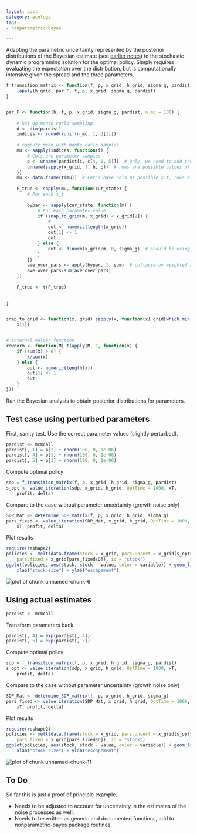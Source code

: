 ```yaml
---
layout: post
category: ecology
tags:
- nonparametric-bayes

---
```


Adapting the parametric uncertainty represented by the posterior distributions of the Bayesian estimate (see [earlier notes](http://carlboettiger.info/2013/04/12/parametric-bayesian-example.html)) to the stochastic dynamic programming solution for the optimal policy.  Simply requires evaluating the expectation over the distribution, but is computationally intensive given the spread and the three parameters.  





```r
f_transition_matrix <- function(f, p, x_grid, h_grid, sigma_g, pardist) {
    lapply(h_grid, par_F, f, p, x_grid, sigma_g, pardist)
}


par_F <- function(h, f, p, x_grid, sigma_g, pardist, n_mc = 100) {
    
    # Set up monte carlo sampling
    d <- dim(pardist)
    indices <- round(runif(n_mc, 1, d[1]))
    
    # compute mean with monte carlo samples
    mu <- sapply(indices, function(i) {
        # Cols are parameter samples
        p <- unname(pardist[i, c(4, 1, 5)])  # Only, we need to add the measurement and process noise
        unname(sapply(x_grid, f, h, p))  # rows are possible values of x_t
    })
    mu <- data.frame(t(mu))  # Let's have cols as possible x_t, rows as parameters, and type as data.frame
    
    F_true <- sapply(mu, function(cur_state) {
        # For each x_t
        
        bypar <- sapply(cur_state, function(m) {
            # For each parameter value
            if (snap_to_grid(m, x_grid) < x_grid[2]) {
                #
                out <- numeric(length(x_grid))
                out[1] <- 1
                out
            } else {
                out <- dlnorm(x_grid/m, 0, sigma_g)  # should be using the estimate process noise!
            }
        })
        ave_over_pars <- apply(bypar, 1, sum)  # collapse by weighted average over possible parameters
        ave_over_pars/sum(ave_over_pars)
    })
    
    F_true <- t(F_true)
    
    
}


snap_to_grid <- function(x, grid) sapply(x, function(x) grid[which.min(abs(grid - 
    x))])


# internal helper function
rownorm <- function(M) t(apply(M, 1, function(x) {
    if (sum(x) > 0) {
        x/sum(x)
    } else {
        out <- numeric(length(x))
        out[1] <- 1
        out
    }
}))
```


Run the Bayesian analysis to obtain posterior distributions for parameters.  




## Test case using perturbed parameters

First, sanity test. Use the correct parameter values (slightly perturbed).  


```r
pardist <- mcmcall
pardist[, 1] = p[2] + rnorm(100, 0, 1e-06)
pardist[, 4] = p[1] + rnorm(100, 0, 1e-06)
pardist[, 5] = p[3] + rnorm(100, 0, 1e-06)
```


Compute optimal policy


```r
sdp = f_transition_matrix(f, p, x_grid, h_grid, sigma_g, pardist)
s_opt <- value_iteration(sdp, x_grid, h_grid, OptTime = 1000, xT, 
    profit, delta)
```


Compare to the case without parameter uncertainty (growth noise only)


```r
SDP_Mat <- determine_SDP_matrix(f, p, x_grid, h_grid, sigma_g)
pars_fixed <- value_iteration(SDP_Mat, x_grid, h_grid, OptTime = 1000, 
    xT, profit, delta)
```


Plot results


```r
require(reshape2)
policies <- melt(data.frame(stock = x_grid, pars.uncert = x_grid[s_opt$D], 
    pars.fixed = x_grid[pars_fixed$D]), id = "stock")
ggplot(policies, aes(stock, stock - value, color = variable)) + geom_line(alpha = 1) + 
    xlab("stock size") + ylab("escapement")
```

![plot of chunk unnamed-chunk-6](figure/unnamed-chunk-6.png) 


## Using actual estimates



```r
pardist <- mcmcall
```


Transform parameters back


```r
pardist[, 4] = exp(pardist[, 4])
pardist[, 5] = exp(pardist[, 5])
```


Compute optimal policy


```r
sdp = f_transition_matrix(f, p, x_grid, h_grid, sigma_g, pardist)
s_opt <- value_iteration(sdp, x_grid, h_grid, OptTime = 1000, xT, 
    profit, delta)
```


Compare to the case without parameter uncertainty (growth noise only)


```r
SDP_Mat <- determine_SDP_matrix(f, p, x_grid, h_grid, sigma_g)
pars_fixed <- value_iteration(SDP_Mat, x_grid, h_grid, OptTime = 1000, 
    xT, profit, delta)
```


Plot results


```r
require(reshape2)
policies <- melt(data.frame(stock = x_grid, pars.uncert = x_grid[s_opt$D], 
    pars.fixed = x_grid[pars_fixed$D]), id = "stock")
ggplot(policies, aes(stock, stock - value, color = variable)) + geom_line(alpha = 1) + 
    xlab("stock size") + ylab("escapement")
```

![plot of chunk unnamed-chunk-11](figure/unnamed-chunk-11.png) 



## To Do

So far this is just a proof of principle example.  

* Needs to be adjusted to account for uncertainty in the estimates of the noise processes as well. 
* Needs to be written as generic and documented functions, add to nonparametric-bayes package routines.  



